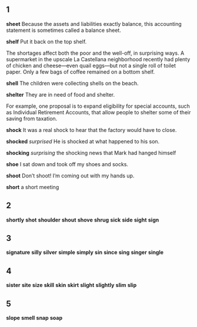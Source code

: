 ## 1
**sheet** 
Because the assets and liabilities exactly balance, this accounting statement is sometimes called a balance sheet.

**shelf** 
Put it back on the top shelf.

The shortages affect both the poor and the well-off, in surprising ways. A supermarket in the upscale La Castellana neighborhood recently had plenty of chicken and cheese—even quail eggs—but not a single roll of toilet paper. Only a few bags of coffee remained on a bottom shelf.

**shell** 
The children were collecting shells on the beach.

**shelter** 
They are in need of food and shelter.

For example, one proposal is to expand eligibility for special accounts, such as Individual Retirement Accounts, that allow people to shelter some of their saving from taxation.

**shock** 
It was a real shock to hear that the factory would have to close.

**shocked** 
*surprised*
He is shocked at what happened to his son.

**shocking** 
*surprising*
the shocking news that Mark had hanged himself

**shoe** 
I sat down and took off my shoes and socks.

**shoot** 
Don’t shoot! I’m coming out with my hands up.

**short** 
a short meeting

## 2
**shortly** 
**shot** 
**shoulder** 
**shout** 
**shove** 
**shrug** 
**sick** 
**side** 
**sight** 
**sign** 

## 3
**signature** 
**silly** 
**silver** 
**simple** 
**simply** 
**sin** 
**since** 
**sing** 
**singer** 
**single** 

## 4
**sister** 
**site** 
**size** 
**skill** 
**skin** 
**skirt** 
**slight** 
**slightly** 
**slim** 
**slip** 

## 5
**slope** 
**smell** 
**snap** 
**soap** 